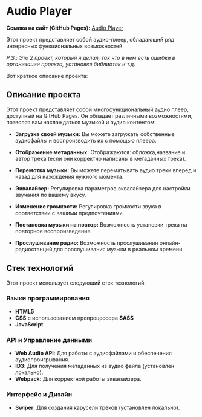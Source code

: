 # Audio Player

**Ссылка на сайт (GitHub Pages):** [Audio Player](https://abdullahalimov.github.io/Audio-player/)

Этот проект представляет собой aудио-плеер, обладающий ряд интересных функциональных возможностей.

*P.S.: Это 2 проект, который я делал, так что в нем есть ошибки в организации проекта, установке библиотек и т.д.*

Вот краткое описание проекта:

## Описание проекта

Этот проект представляет собой многофункциональный аудио плеер, доступный на GitHub Pages. Он обладает различными возможностями, позволяя вам наслаждаться музыкой и аудио контентом:

- **Загрузка своей музыки:** Вы можете загружать собственные аудиофайлы и воспроизводить их с помощью плеера.

- **Отображение метаданных:** Отображаются: обложка,название и автор трека (если они корректно написаны в метаданных трека).

- **Перемотка музыки:** Вы можете перематывать аудио треки вперед и назад для нахождения нужного момента.

- **Эквалайзер:** Регулировка параметров эквалайзера для настройки звучания по вашему вкусу.

- **Изменение громкости:** Регулировка громкости звука в соответствии с вашими предпочтениями.

- **Постановка музыки на повтор:** Возможность установки трека на повторное воспроизведение.

- **Прослушивание радио:** Возможность прослушивания онлайн-радиостанций для прослушивания музыки в реальном времени.

## Стек технологий

Этот проект использует следующий стек технологий:

### Языки программирования

- **HTML5**
- **CSS** с использованием препроцессора **SASS**
- **JavaScript**

### API и Управление данными

- **Web Audio API**: Для работы с аудиофайлами и обеспечения аудиопроигрывания.
- **ID3**: Для получения метаданных из аудио файла (установлен локально).
- **Webpack**: Для корректной работы эквалайзера.

### Интерфейс и Дизайн

- **Swiper**: Для создания карусели треков (установлен локально).
